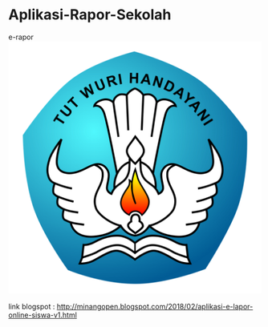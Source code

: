# Aplikasi-Rapor-Sekolah
e-rapor 
![tut wuri handayani](assets/home/proc.png)


link blogspot : http://minangopen.blogspot.com/2018/02/aplikasi-e-lapor-online-siswa-v1.html
